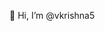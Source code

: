👋 Hi, I’m @vkrishna5

<!---
vkrishna5/vkrishna5 is a ✨ special ✨ repository because its `README.md` (this file) appears on your GitHub profile.
You can click the Preview link to take a look at your changes.
--->
